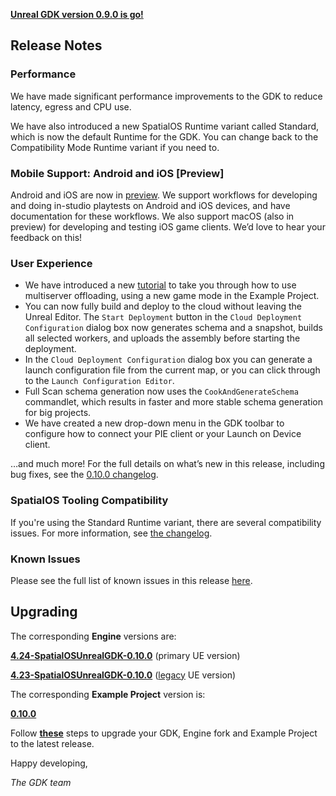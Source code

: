 **[Unreal GDK version 0.9.0 is go!](https://github.com/spatialos/UnrealGDK/releases/tag/0.10.0)**

## Release Notes

### Performance
We have made significant performance improvements to the GDK to reduce latency, egress and CPU use. 

We have also introduced a new SpatialOS Runtime variant called Standard, which is now the default Runtime for the GDK. You can change back to the Compatibility Mode Runtime variant if you need to. 

### Mobile Support: Android and iOS [Preview]
Android and iOS are now in [preview](https://documentation.improbable.io/gdk-for-unreal/docs/product-maturity-lifecycle). We support workflows for developing and doing in-studio playtests on Android and iOS devices, and have documentation for these workflows. We also support macOS (also in preview) for developing and testing iOS game clients. We’d love to hear your feedback on this!

### User Experience 
- We have introduced a new [tutorial](https://documentation.improbable.io/gdk-for-unreal/docs/multiserver-offloading-introduction) to take you through how to use multiserver offloading, using a new game mode in the Example Project.
- You can now fully build and deploy to the cloud without leaving the Unreal Editor. The `Start Deployment` button in the `Cloud Deployment Configuration` dialog box now generates schema and a snapshot, builds all selected workers, and uploads the assembly before starting the deployment. 
- In the `Cloud Deployment Configuration` dialog box you can generate a launch configuration file from the current map, or you can click through to the `Launch Configuration Editor`.
- Full Scan schema generation now uses the `CookAndGenerateSchema` commandlet, which results in faster and more stable schema generation for big projects.
- We have created a new drop-down menu in the GDK toolbar to configure how to connect your PIE client or your Launch on Device client.

…and much more! For the full details on what’s new in this release, including bug fixes, see the [0.10.0 changelog](https://github.com/spatialos/UnrealGDK/blob/0.10.0/CHANGELOG.md).

### SpatialOS Tooling Compatibility
If you're using the Standard Runtime variant, there are several compatibility issues. For more information, see [the changelog](https://github.com/spatialos/UnrealGDK/blob/0.10.0/CHANGELOG.md#spatialos-tooling-compatibility).

### Known Issues
Please see the full list of known issues in this release [here](https://github.com/spatialos/UnrealGDK/blob/0.10.0/CHANGELOG.md#spatialos-tooling-compatibility).

## Upgrading
The corresponding **Engine** versions are:

**[4.24-SpatialOSUnrealGDK-0.10.0](https://github.com/improbableio/UnrealEngine/releases/tag/4.24-SpatialOSUnrealGDK--0.10.0)** (primary UE version)

**[4.23-SpatialOSUnrealGDK-0.10.0](https://github.com/improbableio/UnrealEngine/releases/tag/4.23-SpatialOSUnrealGDK-0.10.0)** ([legacy](https://documentation.improbable.io/gdk-for-unreal/docs/versioning-scheme#section-unreal-engine-version-support) UE version)

The corresponding **Example Project** version is:

**[0.10.0](https://documentation.improbable.io/gdk-for-unreal/docs/versioning-scheme#section-unreal-engine-version-support)**

Follow **[these](https://documentation.improbable.io/gdk-for-unreal/docs/keep-your-gdk-up-to-date)** steps to upgrade your GDK, Engine fork and Example Project to the latest release.

Happy developing,

*The GDK team*
